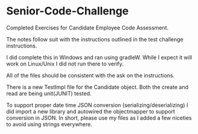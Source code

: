 # Senior-Code-Challenge
Completed Exercises for Candidate Employee Code Assessment.

The notes follow suit with the instructions outlined in the test challenge instructions.

I did complete this in Windows and ran using gradleW.  While I expect it will work on Linux/Unix I did not run there to verify. 

All of the files should be consistent with the ask on the instructions.  

There is a new TestImpl file for the Candidate object.   Both the create and read are being unit(JUNIT) tested. 

To support proper date time JSON conversion (serializing/deserializing) I did import a new library and autowired the objectmapper to support conversion in JSON.   In short, please use my files as I added a few niceties to avoid using strings everywhere. 

